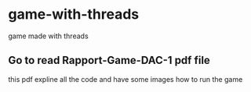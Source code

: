 # game-with-threads
game made with threads

## Go to read Rapport-Game-DAC-1 pdf file
this pdf expline all the code and have some images how to run the game
